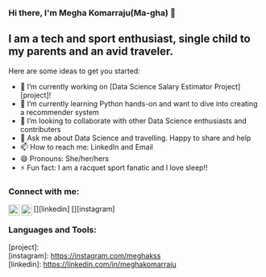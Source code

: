 ### Hi there, I'm Megha Komarraju(Ma-gha) 👋

<!--
**Megha-Komarraju/Megha-Komarraju** is a ✨ _special_ ✨ repository because its `README.md` (this file) appears on your GitHub profile.-->

## I am a tech and sport enthusiast, single child to my parents and an avid traveler.
Here are some ideas to get you started:

- 🔭 I’m currently working on [Data Science Salary Estimator Project][project]!
- 🌱 I’m currently learning Python hands-on and want to dive into creating a recommender system
- 👯 I’m looking to collaborate with other Data Science enthusiasts and contributers
- 💬 Ask me about Data Science and travelling. Happy to share and help
- 📫 How to reach me: LinkedIn and Email
- 😄 Pronouns: She/her/hers
- ⚡ Fun fact: I am a racquet sport fanatic and I love sleep!!

### Connect with me:

[<img align="left" alt="Megha Komarraju | LinkedIn" width="22px" src="https://cdn.jsdelivr.net/npm/simple-icons@v3/icons/linkedin.svg" />][linkedin]
[<img align="left" alt="Megha Komarraju | Instagram" width="22px" src="https://cdn.jsdelivr.net/npm/simple-icons@v3/icons/instagram.svg" />][instagram]
<br />

### Languages and Tools:


[project]:  
[instagram]: https://instagram.com/meghakss  
[linkedin]: https://linkedin.com/in/meghakomarraju

